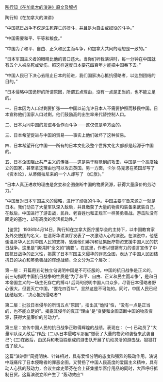 [陶行知《在加拿大的演讲》原文及解析](https://www.vrrw.net/wx/10064.html)

陶行知《在加拿大的演讲》

“中国抗日战争不仅是生死存亡的搏斗，并且是为自由或奴役的斗争。”

“中国需要和平、平等和粮食。”

“中国为了和平、自由、正义和民主而斗争，和加拿大共同的理想是一致的。”

“日本军国主义者的眼睛比他的胃口还大。当你们听我演讲时，每一分钟在中国就有五个人被杀死或受伤。照这样速度日本要花四百年才能把中国吞下去。”

“中国人民已下决心去阻止日本的前进，我们国家决心抵抗侵略者，以达到团结的目的。”

“日本侵略中国诡辩的所谓原因，所谓五点理由，没有一点是正当的，也不能立足的。

一、日本因为人口过剩要扩张——中国以前允许日本人不需要护照而移民中国。日本宣称他们国家人口过剩，他们鼓励高的出生率来代替控制人口。

二、日本为同中国的友谊与合作而斗争——这仅仅是单方面的。

三、日本希望促进与中国的贸易——事实上他们破坏了这种贸易。

四、日本希望开化中国——所有的日本文化及整个世界文化大部都是起源于中国的。

五、日本企图阻止共产主义的传播——这是易于察觉到的攻击，中国是一个高度独立的国家，甚至拿这理由也可以攻击英国。另一方面，卡尔·马克思在英国却写了 《资本论》，从蒂佩拉尼来的一个人却写了 《红旗》。”

“日本人真正进攻的理由是贪婪和企图垄断中国的物质资源，获得大量廉价的劳动力。”

“中国反对日本军国主义的侵略，进行了顽强的斗争。中国主要军备来源之一就是日本。我们动员了大量军队深入敌后，并且缴获了大量的物资和装备来武装自己。在敌后，中国进行了游击战，民兵、老百姓也和正规军一样英勇善战。游击队没有固定的基地，却有高度的灵活机动性。”



【鉴赏】 1938年4月14日，陶行知在加拿大医疗援华会的主持下，以中国教育家及外交使团的名义，在温哥华讲演厅发表了一次激动人心的演说。在演说中，他感谢温哥华人民对中国人民的支持，感谢他们募捐和征集医疗物资支援中国人民的抗日战争。这里是“演讲辞”全文的“摘要”。在这里，作者以铿锵有力的语言宣传了中国抗日战争的正义性，揭露了日本军国主义侵华的罪恶企图，表达了中国人民团结抗日的决心和英勇善战的辉煌战绩。全文分为三个层次：

第一层： 开篇用五句独立句说明中国是不可征服的，中国的抗日战争是正义的。前三句指明中国抗日战争的性质是“为了和平、自由、正义和民主而斗争”，是和日本帝国主义的一场生死存亡的搏斗! 后两句说明中国人口众多，尽管日本侵略者野心很大，但要灭亡中国，“要花四百年”，显然这是不可能的。同时，中国人民已经团结起来，“决心抵抗侵略者”!

第二层：批驳日本侵华的所谓五点“原因”，指出其“诡辩”性，“没有一点是正当的，也不能立足的”。揭露其侵华的真正“理由”是“贪婪和企图垄断中国的物质资源，获得大量廉价的劳动力”。

第三层：宣传中国人民的抗日战争正取得辉煌的战绩。表现在： (一) 已动员了“大量军队深入敌后”作战; (二)从日本侵略军那里“缴获了大量的物资和装备来武装自己”; (三)在敌后，由民兵和老百姓组成的游击队开展了机动灵活的游击战，狠狠打击了敌人。

这篇“演讲辞”简捷明快、针锋相对，具有爱憎分明的态度和强烈的鼓动作用。演说中既痛斥了日本侵略者的罪恶企图，又赞扬了中国人民高度的爱国主义精神，具有动人心弦的鼓动力，会议主席史蒂芬在会上征集援华医疗用品的同时，大声呼吁抵制日货，这篇演说立即产生了 “轰动效应”!

